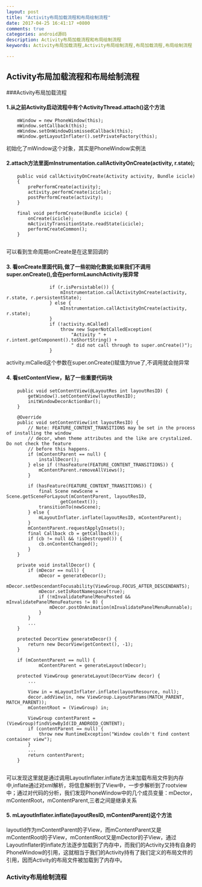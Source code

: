 ```yaml
---
layout: post
title: "Activity布局加载流程和布局绘制流程"
date: 2017-04-25 16:41:17 +0800
comments: true
categories: android源码
description: Activity布局加载流程和布局绘制流程
keywords: Activity布局加载流程,Activity布局绘制流程,布局加载流程,布局绘制流程

---
```

## Activity布局加载流程和布局绘制流程

###Activity布局加载流程
<!--more-->

#### 1.从之前Activity启动流程中有个ActivityThread.attach()这个方法

```
	mWindow = new PhoneWindow(this);
    mWindow.setCallback(this);
   	mWindow.setOnWindowDismissedCallback(this);
    mWindow.getLayoutInflater().setPrivateFactory(this);
```
初始化了mWindow这个对象，其实是PhoneWindow实例法

#### 2.attach方法里面mInstrumentation.callActivityOnCreate(activity, r.state);

```
	public void callActivityOnCreate(Activity activity, Bundle icicle) 
	{
        prePerformCreate(activity);
        activity.performCreate(icicle);
        postPerformCreate(activity);
    }
    
    final void performCreate(Bundle icicle) {
        onCreate(icicle);
        mActivityTransitionState.readState(icicle);
        performCreateCommon();
    }
    
```
可以看到生命周期onCreate是在这里回调的

#### 3. 看onCreate里面代码,做了一些初始化数据;如果我们不调用super.onCreate(),会在performLaunchActivity报异常

 
```
                if (r.isPersistable()) {
                    mInstrumentation.callActivityOnCreate(activity, r.state, r.persistentState);
                } else {
                    mInstrumentation.callActivityOnCreate(activity, r.state);
                }
                if (!activity.mCalled) 
                    throw new SuperNotCalledException(
                        "Activity " + r.intent.getComponent().toShortString() +
                        " did not call through to super.onCreate()");
                }

```
activity.mCalled这个参数在super.onCreate()赋值为true了,不调用就会抛异常

#### 4. 看setContentView，贴了一些重要代码块

```
	public void setContentView(@LayoutRes int layoutResID) {
        getWindow().setContentView(layoutResID);
        initWindowDecorActionBar();
    }
    
    @Override
    public void setContentView(int layoutResID) {
        // Note: FEATURE_CONTENT_TRANSITIONS may be set in the process of installing the window
        // decor, when theme attributes and the like are crystalized. Do not check the feature
        // before this happens.
        if (mContentParent == null) {
            installDecor();
        } else if (!hasFeature(FEATURE_CONTENT_TRANSITIONS)) {
            mContentParent.removeAllViews();
        }

        if (hasFeature(FEATURE_CONTENT_TRANSITIONS)) {
            final Scene newScene = Scene.getSceneForLayout(mContentParent, layoutResID,
                    getContext());
            transitionTo(newScene);
        } else {
            mLayoutInflater.inflate(layoutResID, mContentParent);
        }
        mContentParent.requestApplyInsets();
        final Callback cb = getCallback();
        if (cb != null && !isDestroyed()) {
            cb.onContentChanged();
        }
    }
    
    private void installDecor() {
        if (mDecor == null) {
            mDecor = generateDecor();
            mDecor.setDescendantFocusability(ViewGroup.FOCUS_AFTER_DESCENDANTS);
            mDecor.setIsRootNamespace(true);
            if (!mInvalidatePanelMenuPosted && mInvalidatePanelMenuFeatures != 0) {
                mDecor.postOnAnimation(mInvalidatePanelMenuRunnable);
            }
        }
        ...
    }
    
    protected DecorView generateDecor() {
        return new DecorView(getContext(), -1);
    }
    
    if (mContentParent == null) {
            mContentParent = generateLayout(mDecor);
            
    protected ViewGroup generateLayout(DecorView decor) {
        ...

        View in = mLayoutInflater.inflate(layoutResource, null);
        decor.addView(in, new ViewGroup.LayoutParams(MATCH_PARENT, MATCH_PARENT));
        mContentRoot = (ViewGroup) in;

        ViewGroup contentParent = (ViewGroup)findViewById(ID_ANDROID_CONTENT);
        if (contentParent == null) {
            throw new RuntimeException("Window couldn't find content container view");
        }
		...
        return contentParent;
    }
    
```
可以发现这里就是通过调用LayoutInflater.inflate方法来加载布局文件到内存中,inflate通过对xml解析，将信息解析到了View中，一步步解析到了rootview中；通过对代码的分析，我们发现PhoneWindow中的几个成员变量：mDector，mContentRoot，mContentParent,三者之间是继承关系 

#### 5. mLayoutInflater.inflate(layoutResID, mContentParent)这个方法

layoutId作为mContentParent的子View，而mContentParent又是mContentRoot的子View，mContentRoot又是mDector的子View，通过LayoutInflater的inflate方法逐步加载到了内存中，而我们的Activity又持有自身的PhoneWindow的引用，这就相当于我们的Activity持有了我们定义的布局文件的引用，因而Activity的布局文件被加载到了内存中。

### Activity布局绘制流程
